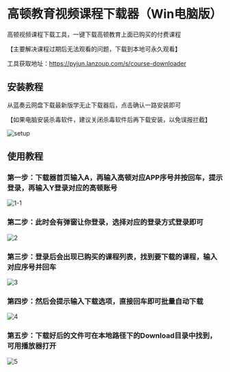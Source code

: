 # 高顿教育视频课程下载器（Win电脑版）

高顿视频课程下载工具，一键下载高顿教育上面已购买的付费课程

【主要解决课程过期后无法观看的问题，下载到本地可永久观看】

工具获取地址：https://pyjun.lanzoup.com/s/course-downloader

## 安装教程
从蓝奏云网盘下载最新版学无止下载器后，点击确认一路安装即可

【如果电脑安装杀毒软件，建议关闭杀毒软件后再下载安装，以免误报拦截】

![setup](https://github.com/user-attachments/assets/9d2716a2-61cf-432f-9ec9-38662433e8e6)


## 使用教程
### 第一步：下载器首页输入A，再输入高顿对应APP序号并按回车，提示登录，再输入Y登录对应的高顿账号
![1-1](https://github.com/user-attachments/assets/e1db893d-cc73-492d-a343-86cdc97944c3)
### 第二步：此时会有弹窗让你登录，选择对应的登录方式登录即可
![2](https://github.com/user-attachments/assets/a64a07df-5868-4634-a65c-9a00bfa389c0)
### 第三步：登录后会出现已购买的课程列表，找到要下载的课程，输入对应序号并回车
![3](https://github.com/user-attachments/assets/ed9d1bf6-59be-4b10-995b-b3bf7b3e75b5)
### 第四步：然后会提示输入下载选项，直接回车即可批量自动下载
![4](https://github.com/user-attachments/assets/3252b73f-a1ee-486c-910a-0097ddc292cb)
### 第五步：下载好后的文件可在本地路径下的Download目录中找到，可用播放器打开
![5](https://github.com/user-attachments/assets/0d4556d1-e779-40b4-bb7a-0ca77abf131b)

